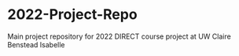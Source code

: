 # 2022-Project-Repo
Main project repository for 2022 DIRECT course project at UW
Claire Benstead
Isabelle
